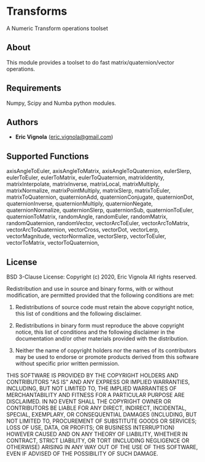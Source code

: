 # Transforms
A Numeric Transform operations toolset

## About
This module provides a toolset to do fast matrix/quaternion/vector operations.

## Requirements
Numpy, Scipy and Numba python modules.

## Authors
* **Eric Vignola** (eric.vignola@gmail.com)

## Supported Functions
axisAngleToEuler, 
axisAngleToMatrix, 
axisAngleToQuaternion, 
eulerSlerp, 
eulerToEuler, 
eulerToMatrix, 
eulerToQuaternion, 
matrixIdentity, 
matrixInterpolate, 
matrixInverse, 
matrixLocal, 
matrixMultiply, 
matrixNormalize, 
matrixPointMultiply, 
matrixSlerp, 
matrixToEuler, 
matrixToQuaternion, 
quaternionAdd, 
quaternionConjugate, 
quaternionDot, 
quaternionInverse, 
quaternionMultiply, 
quaternionNegate, 
quaternionNormalize, 
quaternionSlerp, 
quaternionSub, 
quaternionToEuler, 
quaternionToMatrix, 
randomAngle, 
randomEuler, 
randomMatrix, 
randomQuaternion, 
randomVector, 
vectorArcToEuler, 
vectorArcToMatrix, 
vectorArcToQuaternion, 
vectorCross, 
vectorDot, 
vectorLerp, 
vectorMagnitude, 
vectorNormalize, 
vectorSlerp, 
vectorToEuler, 
vectorToMatrix, 
vectorToQuaternion, 

## License
BSD 3-Clause License:
Copyright (c)  2020, Eric Vignola 
All rights reserved. 

Redistribution and use in source and binary forms, with or without 
modification, are permitted provided that the following conditions are met:


1. Redistributions of source code must retain the above copyright notice, 
   this list of conditions and the following disclaimer.
   
2. Redistributions in binary form must reproduce the above copyright notice, 
   this list of conditions and the following disclaimer in the documentation 
   and/or other materials provided with the distribution.
   
3. Neither the name of copyright holders nor the names of its 
   contributors may be used to endorse or promote products derived from 
   this software without specific prior written permission.
   
THIS SOFTWARE IS PROVIDED BY THE COPYRIGHT HOLDERS AND CONTRIBUTORS "AS IS" 
AND ANY EXPRESS OR IMPLIED WARRANTIES, INCLUDING, BUT NOT LIMITED TO, THE 
IMPLIED WARRANTIES OF MERCHANTABILITY AND FITNESS FOR A PARTICULAR PURPOSE ARE 
DISCLAIMED. IN NO EVENT SHALL THE COPYRIGHT OWNER OR CONTRIBUTORS BE LIABLE 
FOR ANY DIRECT, INDIRECT, INCIDENTAL, SPECIAL, EXEMPLARY, OR CONSEQUENTIAL 
DAMAGES (INCLUDING, BUT NOT LIMITED TO, PROCUREMENT OF SUBSTITUTE GOODS OR 
SERVICES; LOSS OF USE, DATA, OR PROFITS; OR BUSINESS INTERRUPTION) HOWEVER 
CAUSED AND ON ANY THEORY OF LIABILITY, WHETHER IN CONTRACT, STRICT LIABILITY, 
OR TORT (INCLUDING NEGLIGENCE OR OTHERWISE) ARISING IN ANY WAY OUT OF THE USE 
OF THIS SOFTWARE, EVEN IF ADVISED OF THE POSSIBILITY OF SUCH DAMAGE.

